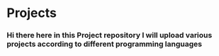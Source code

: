 # Projects
### Hi there here in this Project repository I will upload various projects according to different programming languages
